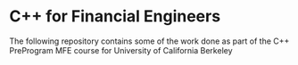 # C++ for Financial Engineers
The following repository contains some of the work done as part of the C++ PreProgram MFE course for University of California Berkeley
